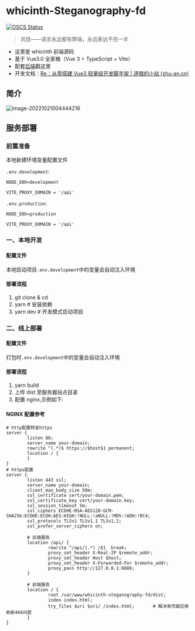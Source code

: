 # whicinth-Steganography-fd

[![OSCS Status](https://www.oscs1024.com/platform/badge/xhdd123321/whicinth-steganography-fd.svg?size=small)](https://www.oscs1024.com/project/xhdd123321/whicinth-steganography-fd?ref=badge_small)

> 风信——语言永远都有弊端，永远表达不完一半

- 这里是 whicinth 前端源码
- 基于 Vue3.0 全家桶（Vue 3 + TypeScript + Vite）
- 配套[后端](https://github.com/xhdd123321/whicinth-Steganography-bd)戳这里
- 开发文档：[Re：从零搭建 Vue3 轻量级开发脚手架 | 逐暗的小站 (zhu-an.cn)](https://www.zhu-an.cn/todo/Re：从零搭建Vue3轻量级开发脚手架/)

## 简介

![image-20221021004444216](https://img.zhu-an.cn/img/20221021004444.png)

## 服务部署

### 前置准备

本地新建环境变量配置文件

`.env.development`:

```shell
NODE_ENV=development

VITE_PROXY_DOMAIN = '/api'
```

`.env.production`:

```shell
NODE_ENV=production

VITE_PROXY_DOMAIN = '/api'
```

### 一、本地开发

#### 配置文件

本地启动项目`.env.development`中的变量会自动注入环境

#### 部署流程

1. git clone & cd
2. yarn # 安装依赖
3. yarn dev # 开发模式启动项目

### 二、线上部署

#### 配置文件

打包时`.env.development`中的变量会自动注入环境

#### 部署流程

1. yarn build
2. 上传 dist 至服务器站点目录
3. 配置 nginx,示例如下:

#### NGINX 配置参考

```shell
# http配置转发https
server {
        listen 80;
        server_name your-domain;
        rewrite ^(.*)$ https://$host$1 permanent;
        location / {
        }
}
# https配置
server {
        listen 443 ssl;
        server_name your-domain;
        client_max_body_size 50m;
        ssl_certificate cert/your-domain.pem;
        ssl_certificate_key cert/your-domain.key;
        ssl_session_timeout 5m;
        ssl_ciphers ECDHE-RSA-AES128-GCM-SHA256:ECDHE:ECDH:AES:HIGH:!NULL:!aNULL:!MD5:!ADH:!RC4;
        ssl_protocols TLSv1 TLSv1.1 TLSv1.2;
        ssl_prefer_server_ciphers on;

        # 后端服务
        location /api/ {
                rewrite ^/api/(.*) /$1  break;
                proxy_set_header X-Real-IP $remote_addr;
                proxy_set_header Host $host;
                proxy_set_header X-Forwarded-For $remote_addr;
                proxy_pass http://127.0.0.1:8888;
        }

        # 前端服务
        location / {
                root /var/www/whicinth-steganography-fd/dist;
                index index.html;
                try_files $uri $uri/ /index.html;       # 解决单页面应用刷新404问题
        }
}
```
